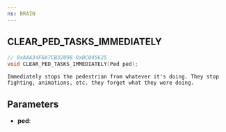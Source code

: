 ```yaml
---
ns: BRAIN
---
```

## CLEAR_PED_TASKS_IMMEDIATELY

```c
// 0xAAA34F8A7CB32098 0xBC045625
void CLEAR_PED_TASKS_IMMEDIATELY(Ped ped);
```

```
Immediately stops the pedestrian from whatever it's doing. They stop fighting, animations, etc. they forget what they were doing.  
```

## Parameters
* **ped**: 

